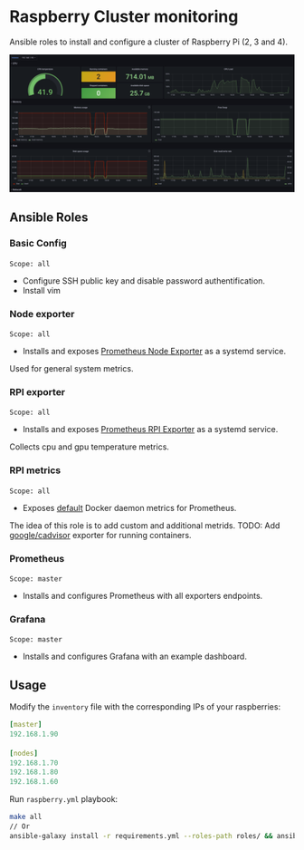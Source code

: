 # Raspberry Cluster monitoring

Ansible roles to install and configure a cluster of Raspberry Pi (2, 3 and 4).

![Dashboard](./images/dashboard.png)

## Ansible Roles

### Basic Config

`Scope: all`


* Configure SSH public key and disable password authentification.
* Install vim

### Node exporter

`Scope: all`


* Installs and exposes [Prometheus Node Exporter](https://github.com/prometheus/node_exporter) as a systemd service.

Used for general system metrics.

### RPI exporter

`Scope: all`


* Installs and exposes [Prometheus RPI Exporter](https://github.com/lukasmalkmus/rpi_exporter) as a systemd service.

Collects cpu and gpu temperature metrics.

### RPI metrics

`Scope: all`


* Exposes [default](https://docs.docker.com/config/daemon/prometheus/) Docker daemon metrics for Prometheus.

The idea of this role is to add custom and additional metrids. TODO: Add [google/cadvisor](https://github.com/google/cadvisor) exporter for running containers.

### Prometheus

`Scope: master`


* Installs and configures Prometheus with all exporters endpoints.

### Grafana

`Scope: master`


* Installs and configures Grafana with an example dashboard.


## Usage

Modify the `inventory` file with the corresponding IPs of your raspberries:

```yaml
[master]
192.168.1.90

[nodes]
192.168.1.70
192.168.1.80
192.168.1.60
```

Run `raspberry.yml` playbook: 

```bash
make all
// Or
ansible-galaxy install -r requirements.yml --roles-path roles/ && ansible-playbook raspberry.yml -i inventory
```


